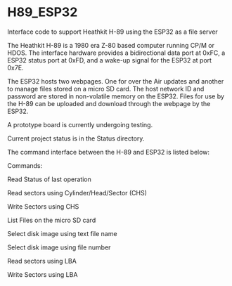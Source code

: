 # H89_ESP32
Interface code to support Heathkit H-89 using the ESP32 as a file server


The Heathkit H-89 is a 1980 era Z-80 based computer running CP/M or HDOS. The interface hardware provides a bidirectional data port at 0xFC, a ESP32 status port at 0xFD, and a wake-up signal for the ESP32 at port 0x7E.

The ESP32 hosts two webpages. One for over the Air updates and another to manage files stored on a micro SD card. The host network ID and password are stored in non-volatile memory on the ESP32. Files for use by the H-89 can be uploaded and download through the webpage by the ESP32.

A prototype board is currently undergoing testing.

Current project status is in the Status directory.

The command interface between the H-89 and ESP32 is listed below:

Commands:

Read Status of last operation

Read sectors using Cylinder/Head/Sector (CHS)

Write Sectors using CHS

List Files on the micro SD card

Select disk image using text file name

Select disk image using file number

Read sectors using LBA

Write Sectors using LBA
